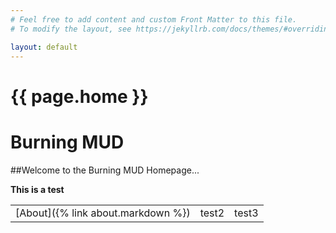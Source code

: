 ```yaml
---
# Feel free to add content and custom Front Matter to this file.
# To modify the layout, see https://jekyllrb.com/docs/themes/#overriding-theme-defaults

layout: default
---
```


<h1>{{ page.home }}</h1>

# Burning MUD

##Welcome to the Burning MUD Homepage...

**This is a test**

<table>
    <tr>
        <td>[About]({% link about.markdown %})</td>
	<td>test2</td>
	<td>test3</td>
    </tr>
</table>
